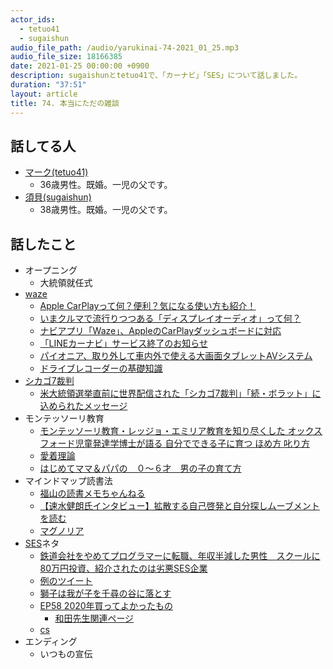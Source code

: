 ```yaml
---
actor_ids:
  - tetuo41
  - sugaishun
audio_file_path: /audio/yarukinai-74-2021_01_25.mp3
audio_file_size: 18166385
date: 2021-01-25 00:00:00 +0900
description: sugaishunとtetuo41で、「カーナビ」「SES」について話しました。
duration: "37:51"
layout: article
title: 74. 本当にただの雑談
---
```


## 話してる人
- [マーク(tetuo41)](https://twitter.com/tetuo41)
  - 36歳男性。既婚。一児の父です。
- [須貝(sugaishun)](https://twitter.com/sugaishun)
  - 38歳男性。既婚。一児の父です。

## 話したこと
- オープニング
  - 大統領就任式
- [waze](https://www.waze.com/ja/)
  - [Apple CarPlayって何？便利？気になる使い方も紹介！](https://matome.response.jp/articles/4607)
  - [いまクルマで流行りつつある「ディスプレイオーディオ」って何？](https://www.automesseweb.jp/2020/10/06/497136)
  - [ナビアプリ「Waze」、AppleのCarPlayダッシュボードに対応](https://iphone-mania.jp/news-333232/)
  - [「LINEカーナビ」サービス終了のお知らせ](https://linecarnavi-blog.line.me/archives/8206108.html)
  - [パイオニア、取り外して車内外で使える大画面タブレットAVシステム](https://news.mynavi.jp/article/20200513-1035399/)
  - [ドライブレコーダーの基礎知識](http://dry.yupiteru.co.jp/about/)
- [シカゴ7裁判](https://www.netflix.com/jp-en/title/81043755)
  - [米大統領選挙直前に世界配信された「シカゴ7裁判」「続・ボラット」に込められたメッセージ](https://news.yahoo.co.jp/articles/069d11cde3da04d696e7e282426b8ea0ed44df10)
- モンテッソーリ教育
  - [モンテッソーリ教育・レッジョ・エミリア教育を知り尽くした オックスフォード児童発達学博士が語る 自分でできる子に育つ ほめ方 叱り方](https://www.amazon.co.jp/dp/B086L8ZRRH/)
  - [愛着理論](https://ja.wikipedia.org/wiki/%E6%84%9B%E7%9D%80%E7%90%86%E8%AB%96)
  - [はじめてママ＆パパの　０～６才　男の子の育て方](https://www.amazon.co.jp/dp/B07GWN493C/)
- マインドマップ読書法
  - [福山の読書メモちゃんねる](https://www.youtube.com/channel/UCiPFwybP-3GguBOdVifIQrw/videos)
  - [【速水健朗氏インタビュー】拡散する自己啓発と自分探しムーブメントを読む](https://www.sbbit.jp/article/cont1/15861)
  - [マグノリア](https://eiga.com/movie/1857/)
- [SES](https://www.elite-network.co.jp/dictionary/ses.html)ネタ
  - [鉄道会社をやめてプログラマーに転職、年収半減した男性　スクールに80万円投資、紹介されたのは劣悪SES企業](https://news.careerconnection.jp/?p=108633)
  - [例のツイート](https://twitter.com/yuiseki_/status/1351903524192305153?s=20)
  - [獅子は我が子を千尋の谷に落とす](https://www.weblio.jp/content/%E7%8D%85%E5%AD%90%E3%81%AF%E6%88%91%E3%81%8C%E5%AD%90%E3%82%92%E5%8D%83%E5%B0%8B%E3%81%AE%E8%B0%B7%E3%81%AB%E8%90%BD%E3%81%A8%E3%81%99)
  - [EP58 2020年買ってよかったもの](https://yuru28.com/58)
    - [和田先生関連ページ](https://www.pfu.fujitsu.com/hhkeyboard/dr_wada.html)
  - [cs](https://ja.wikipedia.org/wiki/%E8%A8%88%E7%AE%97%E6%A9%9F%E7%A7%91%E5%AD%A6)
- エンディング
  - いつもの宣伝
